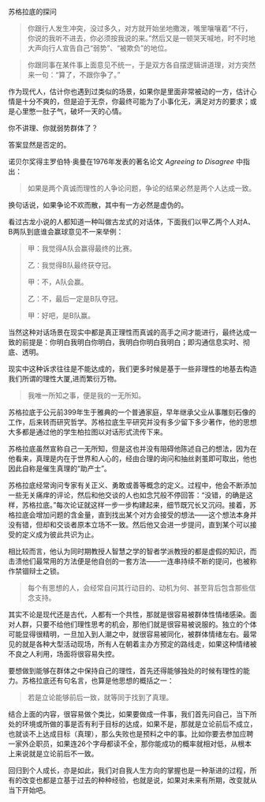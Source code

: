  苏格拉底的探问



> 你跟行人发生冲突，没过多久，对方就开始坐地撒泼，嘴里嚷嚷着“不行，你说的我听不进去，你必须按我说的来。”然后又是一顿哭天喊地，时不时地大声向行人宣告自己“弱势”、“被欺负”的地位。



> 你跟同事在某件事上面意见不统一，于是双方各自摆逻辑讲道理，对方突然来一句：“算了，不跟你争了。”

作为现代人，估计你也遇到过类似的场景，如果你是里面非常被动的一方，估计心情是十分不爽的，但是迫于无奈，你最终可能为了小事化无，满足对方的要求；或是心里憋一肚子气，破坏一天的心情。

你不讲理、你就弱势群体了？

答案显然是否定的。

诺贝尔奖得主罗伯特·奥曼在1976年发表的著名论文 *Agreeing to Disagree* 中指出：

> 如果是两个真诚而理性的人争论问题，争论的结果必然是两个人达成一致。

换句话说，如果争论不欢而散，其中有一方必然是虚伪的。

看过古龙小说的人都知道一种叫做古龙式的对话体，下面我们以甲乙两个人对A、B两队到底谁会赢球意见不一来举例：

> 甲：我觉得A队会赢得最终的比赛。
>
> 乙：我觉得B队最终获夺冠。
>
> 甲：不，A队会赢。
>
> 乙：不，最后一定是B队夺冠。
>
> 甲：好吧，是B队赢。



当然这种对话场景在现实中都是真正理性而真诚的高手之间才能进行，最终达成一致的前提是：你明白我明白你明白，我明白你明白我明白；即沟通信息实时、彻底、透明。

现实中这种诉求往往是不能达成的，我们更多时候是基于一些非理性的地基去构造我们所谓的理性大厦,进而繁衍万物。



> 我唯一所知之事，便是我的一无所知。



苏格拉底于公元前399年生于雅典的一个普通家庭，早年继承父业从事雕刻石像的工作，后来转而研究哲学。苏格拉底生平研究并没有多少留下多少著作，他的思想大多都是通过他的学生柏拉图以对话形式流传下来。



苏格拉底虽然宣称自己一无所知，但是这也并没有阻碍他陈述自己的想法，因为在他看来，真理是内在于世界和人心的，经由合理的询问和抽丝剥茧即可取出，他也因此自称是催生真理的“助产士”。



苏格拉底经常询问专家有关正义、勇敢或善等概念的定义。过程中，他会不断添加一些无关痛痒的评论，然后和他交谈的人也如念咒般不停回答：“没错，的确是这样，苏格拉底。”每次论证就这样一步一步构建起来，细节既冗长又沉闷。接着，苏格拉底会增加问题的含金量，直到找出某个对方会接受的想法——这个想法本身并没有错，但却和交谈者原本立场不一致。然后他又会进一步提问，直到某个可以接受的定义成为彼此共识为止。



相比较而言，他认为同时期教授人智慧之学的智者学派教授的都是虚假的知识，而击溃他们最常用的方法便是他自创的一套方法——一连串持续不断的提问，也被称作禁锢辩士之锁。



> 每个有思想的人，会经常自问其行动目的、动机为何、甚至背后包含那些信念支持。



其实不论是现代还是古代，人都有一个共性，那就是很容易被群体性情绪感染。面对人群，只要不给他们理性思考的机会，那他们就是很容易被说服的。独立的个体可能显得很精明，一旦加入到人潮之中，就很容易被同化，被群体情绪左右。最常见的就是各种大型活动现场，所有人在朝着主办方预定的路线走，如果这种情绪被不良之人利用，场面将很容易失控。



要想做到能够在群体之中保持自己的理性，首先还得能够独处的时候有理性的能力。苏格拉底还有句名言，也算是他思想的概括之一：

> 若是立论能够前后一致，就等同于找到了真理。



结合上面的内容，很容易做个类比，如果要做成一件事，我们首先问自己，当下所处的环境或所做的事是否有利于目标的达成，如果不是，那就是立论前后不成立，也就谈不上达成目标（真理），那么失败也是预料之中的事。比如你要去参加应聘一家外企职员，如果连26个字母都读不全，那你能成功的概率就相对低，从根本上来说就是立论前后不一致。

回归到个人成长，亦是如此，我们对自我人生方向的掌握也是一种渐进的过程，所有的改变也都是立基于过去的种种经验，也就是说，如果对未来有所期，改变就从当下开始吧。

